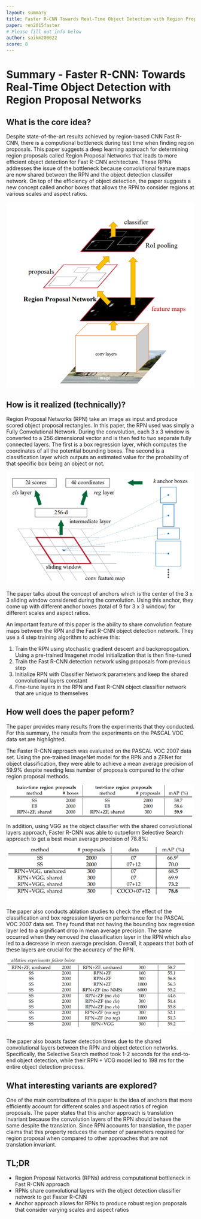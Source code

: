 ```yaml
---
layout: summary
title: Faster R-CNN Towards Real-Time Object Detection with Region Proposal Networks
paper: ren2015faster
# Please fill out info below
author: saikm200022
score: 8
---
```


# **Summary - Faster R-CNN: Towards Real-Time Object Detection with Region Proposal Networks**

## What is the core idea?

Despite state-of-the-art results achieved by region-based CNN Fast R-CNN, there is a computional bottleneck during test time when finding region proposals. This paper suggests a deep learning approach for determining region proposals called Region Proposal Networks that leads to more efficient object detection for Fast R-CNN architecture. These RPNs addresses the issue of the bottleneck because convolutional feature maps are now shared between the RPN and the object detection classifer network. On top of the efficiency of object detection, the paper suggests a new concept called anchor boxes that allows the RPN to consider regions at various scales and aspect ratios.

![Alt Text](ren2015faster_2_1a.PNG)

## How is it realized (technically)?

Region Proposal Networks (RPN) take an image as input and produce scored object proposal rectangles. In this paper, the RPN used was simply a Fully Convolutional Network. During the convolution, each 3 x 3 window is converted to a 256 dimensional vector and is then fed to two separate fully connected layers. The first is a box regression layer, which computes the coordinates of all the potential bounding boxes. The second is a classification layer which outputs an estimated value for the probability of that specific box being an object or not. 

![Alt Text](ren2015faster_2_1b.PNG)

The paper talks about the concept of anchors which is the center of the 3 x 3 sliding window considered during the convolution. Using this anchor, they come up with different anchor boxes (total of 9 for 3 x 3 window) for different scales and aspect ratios. 


An important feature of this paper is the ability to share convolution feature maps between the RPN and the Fast R-CNN object detection network. They use a 4 step training algorithm to achieve this:
1. Train the RPN using stochastic gradient descent and backpropogation. Using a pre-trained Imagenet model initialization that is then fine-tuned
1. Train the Fast R-CNN detection network using proposals from previous step
1. Initialize RPN with Classifier Network parameters and keep the shared convolutional layers constant
1. Fine-tune layers in the RPN and Fast R-CNN object classifier network that are unique to themselves

## How well does the paper peform?

The paper provides many results from the experiments that they conducted. For this summary, the results from the experiments on the PASCAL VOC data set are highlighted.

The Faster R-CNN approach was evaluated on the PASCAL VOC 2007 data set. Using the pre-trained ImageNet model for the RPN and a ZFNet for object classification, they were able to achieve a mean average precision of 59.9% despite needing less number of proposals compared to the other region proposal methods. 

![Alt Text](ren2015faster_2_1c.PNG)


In addition, using VGG as the object classifier with the shared convolutional layers approach, Faster R-CNN was able to outpeform Selective Search approach to get a best mean average precision of 78.8%:

![Alt Text](ren2015faster_2_1d.PNG)

The paper also conducts ablation studies to check the effect of the classification and box regression layers on performance for the PASCAL VOC 2007 data set. They found that not having the bounding box regression layer led to a significant drop in mean average precision. The same occurred when they removed the classification layer in the RPN which also led to a decrease in mean average precision. Overall, it appears that both of these layers are crucial for the accuracy of the RPN. 

![Alt Text](ren2015faster_2_1e.PNG)

The paper also boasts faster detection times due to the shared convolutional layers between the RPN and object detection networks. Specifically, the Selective Search method took 1-2 seconds for the end-to-end object detection, while their RPN + VCG model led to 198 ms for the entire object detection process. 


## What interesting variants are explored?

One of the main contributions of this paper is the idea of anchors that more efficiently account for different scales and aspect ratios of region proposals. The paper states that this anchor approach is translation invariant because the convolution layers of the RPN should behave the same despite the translation. Since RPN accounts for translation, the paper claims that this property reduces the number of parameters required for region proposal when compared to other approaches that are not translation invariant.

## TL;DR
* Region Proposal Networks (RPNs) address computational bottleneck in Fast R-CNN approach
* RPNs share convolutional layers with the object detection classifier network to get Faster R-CNN
* Anchor approach allows for RPNs to produce robust region proposals that consider varying scales and aspect ratios
